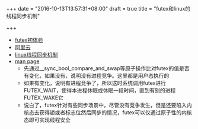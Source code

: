 +++
date = "2016-10-13T13:57:31+08:00"
draft = true
title = "futex和linux的线程同步机制"

+++


* [futex初体验](http://blog.csdn.net/nellson/article/details/5400360#)
* [阿里云](http://blog.sina.com.cn/s/blog_e59371cc0102v29b.html)
* [linux线程同步机制](http://www.dbafree.net/?p=1128)
* [man page]()
	* 先通过__sync_bool_compare_and_swap等原子操作比对futex的值是否有变化，如果没有，说明没有进程竞争。这里都是用户态执行的
	* 如果有变化，说明有进程竞争了，所以这时系统调用futex进行FUTEX_WAIT，使得本进程休眠或休眠一段时间，直到有别的进程FUTEX_WAKE它
	* 说白了，futex针对有些同步场景中，尽管没有竞争发生，但是还要陷入内核态去获得锁或者标志位然后同步的情况，futex可以仅通过原子性的内核态即可实现线程安全
